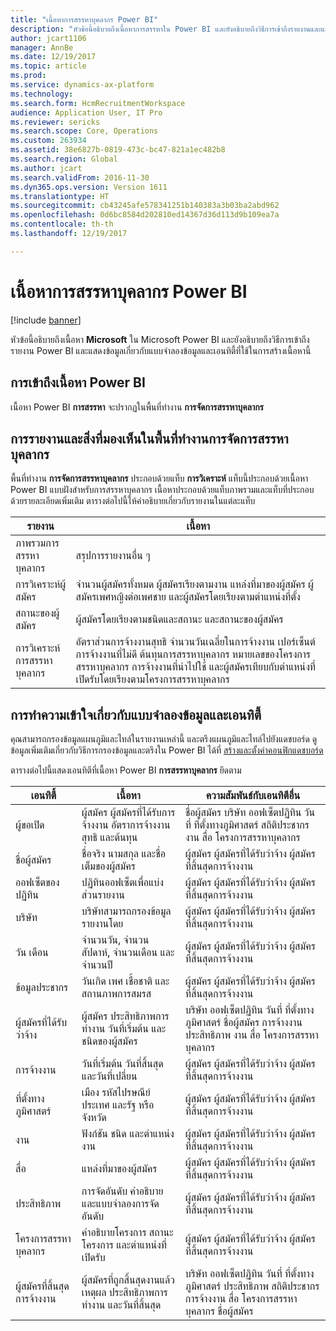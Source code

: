 ```yaml
---
title: "เนื้อหาการสรรหาบุคลากร Power BI"
description: "หัวข้อนี้อธิบายถึงเนื้อหาการสรรหาใน Power BI และยังอธิบายถึงวิธีการเข้าถึงรายงานและแสดงข้อมูลเกี่ยวกับแบบจำลองข้อมูลและเอนทิตี้ที่ใช้ในการสร้างเนื้อหานี้"
author: jcart1106
manager: AnnBe
ms.date: 12/19/2017
ms.topic: article
ms.prod: 
ms.service: dynamics-ax-platform
ms.technology: 
ms.search.form: HcmRecruitmentWorkspace
audience: Application User, IT Pro
ms.reviewer: sericks
ms.search.scope: Core, Operations
ms.custom: 263934
ms.assetid: 38e6827b-0819-473c-bc47-821a1ec482b8
ms.search.region: Global
ms.author: jcart
ms.search.validFrom: 2016-11-30
ms.dyn365.ops.version: Version 1611
ms.translationtype: HT
ms.sourcegitcommit: cb43245afe578341251b140383a3b03ba2abd962
ms.openlocfilehash: 0d6bc8584d202810ed14367d36d113d9b109ea7a
ms.contentlocale: th-th
ms.lasthandoff: 12/19/2017

---
```


# <a name="recruiting-power-bi-content"></a>เนื้อหาการสรรหาบุคลากร Power BI

[!include [banner](../includes/banner.md)]

หัวข้อนี้อธิบายถึงเนื้อหา **Microsoft** ใน Microsoft Power BI และยังอธิบายถึงวิธีการเข้าถึงรายงาน Power BI และแสดงข้อมูลเกี่ยวกับแบบจำลองข้อมูลและเอนทิตี้ที่ใช้ในการสร้างเนื้อหานี้

## <a name="accessing-the-power-bi-content"></a>การเข้าถึงเนื้อหา Power BI
เนื้อหา Power BI **การสรรหา** จะปรากฏในพื้นที่ทำงาน **การจัดการสรรหาบุคลากร** 

## <a name="reports-and-visuals-in-the-recruitment-management-workspace"></a>การรายงานและสิ่งที่มองเห็นในพื้นที่ทำงานการจัดการสรรหาบุคลากร
พื้นที่ทำงาน **การจัดการสรรหาบุคลากร** ประกอบด้วยแท็บ **การวิเคราะห์** แท็บนี้ประกอบด้วยเนื้อหา Power BI แบบฝังสำหรับการสรรหาบุคลากร เนื้อหาประกอบด้วยแท็บภาพรวมและแท็บที่ประกอบด้วยรายละเอียดเพิ่มเติม ตารางต่อไปนี้ให้คำอธิบายเกี่ยวกับรายงานในแต่ละแท็บ

| รายงาน               | เนื้อหา |
|----------------------|----------|
| ภาพรวมการสรรหาบุคลากร | สรุปการรายงานอื่น ๆ |
| การวิเคราะห์ผู้สมัคร   | จำนวนผู้สมัครทั้งหมด ผู้สมัครเรียงตามงาน แหล่งที่มาของผู้สมัคร ผู้สมัครเพศหญิงต่อเพศชาย และผู้สมัครโดยเรียงตามตำแหน่งที่ตั้ง |
| สถานะของผู้สมัคร     | ผู้สมัครโดยเรียงตามชนิดและสถานะ และสถานะของผู้สมัคร |
| การวิเคราะห์การสรรหาบุคลากร  | อัตราส่วนการจ้างงานสุทธิ จำนวนวันเฉลี่ยในการจ้างงาน เปอร์เซ็นต์การจ้างงานที่ไม่ดี ต้นทุนการสรรหาบุคลากร หมายเลขของโครงการสรรหาบุคลากร การจ้างงานที่นำไปใช้ และผู้สมัครเทียบกับตำแหน่งที่เปิดรับโดยเรียงตามโครงการสรรหาบุคลากร |

## <a name="understanding-the-data-model-and-entities"></a>การทำความเข้าใจเกี่ยวกับแบบจำลองข้อมูลและเอนทิตี้
คุณสามารถกรองข้อมูลแผนภูมิและไทล์ในรายงานเหล่านี้ และตรึงแผนภูมิและไทล์ไปยังแดชบอร์ด ดูข้อมูลเพิ่มเติมเกี่ยวกับวิธีการกรองข้อมูลและตรึงใน Power BI ได้ที่ [สร้างและตั้งค่าคอนฟิกแดชบอร์ด](https://powerbi.microsoft.com/en-us/guided-learning/powerbi-learning-4-2-create-configure-dashboards)

ตารางต่อไปนี้แสดงเอนทิตีที่เนื้อหา Power BI **การสรรหาบุคลากร** ยึดตาม

| เอนทิตี้               | เนื้อหา                                                         | ความสัมพันธ์กับเอนทิตีอื่น |
|----------------------|------------------------------------------------------------------|-----------------------------------|
| ผู้ขอเปิด            | ผู้สมัคร ผู้สมัครที่ได้รับการจ้างงาน อัตราการจ้างงานสุทธิ และต้นทุน          | ชื่อผู้สมัคร บริษัท ออฟเซ็ตปฏิทิน วันที่ ที่ตั้งทางภูมิศาสตร์ สถิติประชากร งาน สื่อ โครงการสรรหาบุคลากร |
| ชื่อผู้สมัคร       | ชื่อจริง นามสกุล และชื่อเต็มของผู้สมัคร                   | ผู้สมัคร ผู้สมัครที่ได้รับว่าจ้าง ผู้สมัครที่สิ้นสุดการจ้างงาน |
| ออฟเซ็ตของปฏิทิน      | ปฏิทินออฟเซ็ตเพื่อแบ่งส่วนรายงาน                                | ผู้สมัคร ผู้สมัครที่ได้รับว่าจ้าง ผู้สมัครที่สิ้นสุดการจ้างงาน |
| บริษัท              | บริษัทสามารถกรองข้อมูลรายงานโดย                                   | ผู้สมัคร ผู้สมัครที่ได้รับว่าจ้าง ผู้สมัครที่สิ้นสุดการจ้างงาน |
| วัน เดือน                 | จำนวนวัน, จำนวนสัปดาห์, จำนวนเดือน และจำนวนปี                                   | ผู้สมัคร ผู้สมัครที่ได้รับว่าจ้าง ผู้สมัครที่สิ้นสุดการจ้างงาน |
| ข้อมูลประชากร         | วันเกิด เพศ เชื้อชาติ และสถานภาพการสมรส         | ผู้สมัคร ผู้สมัครที่ได้รับว่าจ้าง ผู้สมัครที่สิ้นสุดการจ้างงาน |
| ผู้สมัครที่ได้รับว่าจ้าง   | ผู้สมัคร ประสิทธิภาพการทำงาน วันที่เริ่มต้น และชนิดของผู้สมัคร           | บริษัท ออฟเซ็ตปฏิทิน วันที่ ที่ตั้งทางภูมิศาสตร์ ชื่อผู้สมัคร การจ้างงาน ประสิทธิภาพ งาน สื่อ โครงการสรรหาบุคลากร |
| การจ้างงาน           | วันที่เริ่มต้น วันที่สิ้นสุด และวันที่เปลี่ยน                        | ผู้สมัคร ผู้สมัครที่ได้รับว่าจ้าง ผู้สมัครที่สิ้นสุดการจ้างงาน |
| ที่ตั้งทางภูมิศาสตร์  | เมือง รหัสไปรษณีย์ ประเทศ และรัฐ หรือจังหวัด                 | ผู้สมัคร ผู้สมัครที่ได้รับว่าจ้าง ผู้สมัครที่สิ้นสุดการจ้างงาน |
| งาน                  | ฟังก์ชัน ชนิด และตำแหน่งงาน                                        | ผู้สมัคร ผู้สมัครที่ได้รับว่าจ้าง ผู้สมัครที่สิ้นสุดการจ้างงาน |
| สื่อ                | แหล่งที่มาของผู้สมัคร                                             | ผู้สมัคร ผู้สมัครที่ได้รับว่าจ้าง ผู้สมัครที่สิ้นสุดการจ้างงาน |
| ประสิทธิภาพ          | การจัดอันดับ คำอธิบาย และแบบจำลองการจัดอันดับ                            | ผู้สมัคร ผู้สมัครที่ได้รับว่าจ้าง ผู้สมัครที่สิ้นสุดการจ้างงาน |
| โครงการสรรหาบุคลากร  | คำอธิบายโครงการ สถานะโครงการ และตำแหน่งที่เปิดรับ                | ผู้สมัคร ผู้สมัครที่ได้รับว่าจ้าง ผู้สมัครที่สิ้นสุดการจ้างงาน |
| ผู้สมัครที่สิ้นสุดการจ้างงาน | ผู้สมัครที่ถูกสิ้นสุดงานแล้ว เหตุผล ประสิทธิภาพการทำงาน และวันที่สิ้นสุด | บริษัท ออฟเซ็ตปฏิทิน วันที่ ที่ตั้งทางภูมิศาสตร์ ประสิทธิภาพ สถิติประชากร การจ้างงาน สื่อ โครงการสรรหาบุคลากร ชื่อผู้สมัคร |




